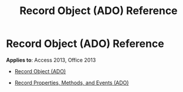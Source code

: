 ﻿---
title: Record Object (ADO) Reference
TOCTitle: Record Object (ADO)
ms:assetid: 19cdd7b8-1dde-40f6-b971-b30cf0bfbf4e
ms:mtpsurl: https://msdn.microsoft.com/library/JJ248943(v=office.15)
ms:contentKeyID: 48543507
ms.date: 09/18/2015
mtps_version: v=office.15
---

# Record Object (ADO) Reference


**Applies to**: Access 2013, Office 2013



  - [Record Object (ADO)](record-object-ado.md)

  - [Record Properties, Methods, and Events (ADO)](record-properties-methods-and-events-ado.md)

